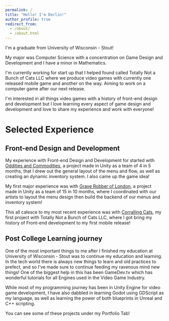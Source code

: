 ```yaml
---
permalink: /
title: "Hello! I'm Declin!"
author_profile: true
redirect_from: 
  - /about/
  - /about.html
---
```


I'm a graduate from University of Wisconsin - Stout!

My major was Computer Science with a concentration on Game Design and Development and I have a minor in Mathematics.

I'm currently working for start up that I helped found called Totally Not a Bunch of Cats LLC where we produce video games with currently one released mobile game and another on the way. Aiming to work on a computer game after our next release.

I'm interested in all things video games with a history of front-end design and development but I love learning every aspect of game design and development and love to share my experience and work with everyone!

# Selected Experience

## Front-end Design and Development

My experience with Front-end Design and Development for started with [Oddities and Commodities](https://tscgalaxy.itch.io/oddities-commodities), a project made in Unity as a team of 4 in 5 months, that I drew out the general layout of the menu and flow, as well as creating an dynamic inventory system. I also came up the game idea!

My first major experience was with [Grave Robber of London](https://g4974.gitlab.io/graverobberatlarge/), a project made in Unity as a team of 15 in 10 months, where I coordinated with our artists to layout the menu design then build the backend of our menus and inventory system!

This all calesce to my most recent experience was with [Corralling Cats](https://play.google.com/store/apps/details?id=com.TotallyNotaBunchofCats.HerdingCats&hl=en_US), my first project with Totally Not a Bunch of Cats LLC, where I got bring my history of Front-end development to my first mobile release!

## Post College Learning journey

One of the most important things to me after I finished my education at University of Wisconsin - Stout was to continue my education and learning. In the tech world there is always new things to learn and old practices to prefect, and so I've made sure to continue feeding my ravenous mind new things! One of the biggest help in this has been GameDev.tv which has wonderful tutorials for all Engines used in the Video Game Industry.

While most of my programming journey has been in Unity Engine for video game development, I have also dabbled in learning Godot using GDScript as my language, as well as learning the power of both blueprints in Unreal and C++ scripting.

You can see some of these projects under my Portfolio Tab!
